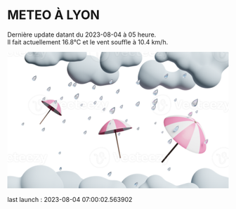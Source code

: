 # METEO À LYON

Dernière update datant du 2023-08-04 à 05 heure.  
Il fait actuellement 16.8°C et le vent souffle à 10.4 km/h.      

![](./.github/rain.png)

last launch : 2023-08-04 07:00:02.563902
